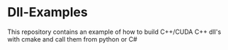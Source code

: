 # Dll-Examples
This repository contains an example of how to build C++/CUDA C++ dll's with cmake and call them from python or C#
